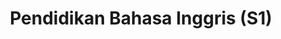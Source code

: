 ---
slugId: inggris-dik-s1
lang: id
title: "Pendidikan Bahasa Inggris (S1)"
menu:
  - id: "profil"
    label: "Tentang Prodi"
  - id: "visi-plo-s1"
    label: "Visi & PLO"
  - id: "kurikulum"
    label: "Kurikulum"
    external: "https://kurikulum.upi.edu/struktur/prodi/C035"
  - id: "akreditasi"
    label: "Akreditasi"
  - id: "dosen"
    label: "Dosen"
  - id: "pengembangan-akademik"
    label: "Pengembangan Akademik"
  - id: "fasilitas"
    label: "Fasilitas"
  - id: "pmb"
    label: "PMB / Pendaftaran"
    external: "https://pmb.upi.edu/"
sections:
  visi-plo-s1:
    title: "Visi & Program Learning Outcomes (S1)"
    content: |
      <section class="bg-white dark:bg-gray-900 pt-10 md:pt-10 pb-12 md:pb-24 px-0">
        <div class="max-w-6xl mx-auto px-4">

          <!-- Visi Kelembagaan (payung S1–S3) -->
          <h2 class="text-xl font-semibold text-purple-800 dark:text-purple-300 mb-2">Visi Kelembagaan</h2>
          <p class="text-gray-700 dark:text-gray-300 mb-8">
            Menjadi program studi sarjana, magister, dan doctor Pendidikan Bahasa Inggris yang unggul di dunia dengan teori dan praktik inovatif sejalan dengan tuntunan masyarakat kontemporer pada tahun 2040.
          </p>

          <!-- Visi Keilmuan S1 -->
          <h2 class="text-xl font-semibold text-purple-800 dark:text-purple-300 mb-2">Visi Keilmuan (S1)</h2>
          <p class="text-gray-700 dark:text-gray-300 mb-8">
            Mengembangkan program Sarjana Pendidikan Bahasa Inggris yang unggul melalui tridharma perguruan tinggi berbasis teori dan praktik linguistik, pedagogi, dan teknologi fungsional mutakhir sesuai tuntutan masyarakat.
          </p>

          <!-- Program Learning Outcomes (PLO) S1 -->
          <h2 class="text-xl font-semibold text-purple-800 dark:text-purple-300 mb-4">Program Learning Outcomes (S1)</h2>
          <ol class="list-decimal pl-6 text-gray-700 dark:text-gray-300 space-y-2">
            <li>Mengintegrasikan pengetahuan dan keterampilan teoretis serta praktis dalam pendidikan Bahasa Inggris sebagai Bahasa Asing (EFL) dengan acuan tingkat B2 disertai pengetahuan pendukung lainnya.</li>
            <li>Melaksanakan perencanaan pembelajaran, praktik pengajaran terkini, dan evaluasi yang efektif dalam konteks pendidikan EFL berdasarkan teori dan praktik linguistik, pedagogik, serta teknologi dan sumber daya yang fungsional dan mutakhir.</li>
            <li>Memanfaatkan pengetahuan tentang keterampilan abad ke-21, khususnya berpikir kritis, komunikasi, kolaborasi, dan kreativitas dari perspektif multidisipliner.</li>
            <li>Menerapkan moral, etika, dan nilai-nilai inti universitas untuk menjunjung serta memelihara hubungan akademik dan sosial demi pengembangan diri yang berkelanjutan.</li>
            <li>Melaksanakan penelitian untuk berkontribusi pada pengembangan dan peningkatan pendidikan EFL secara berkelanjutan, selaras dengan teori dan praktik linguistik, pedagogik, dan teknologi yang fungsional serta mutakhir.</li>
          </ol>
        </div>
      </section>

  profil:
    title: Tentang Pendidikan Bahasa Inggris S1
    content: |
      <section class="bg-white dark:bg-gray-900 pt-10 md:pt-10 pb-12 md:pb-24 px-0">
        <div class="max-w-6xl mx-auto px-4">
          
          <h2 class="text-xl font-semibold text-purple-800 dark:text-purple-300 mb-2">Sejarah</h2><br>
          <div class="relative border-l-2 border-purple-300 dark:border-purple-600 pl-14 space-y-10 mb-6">
            
            <div class="relative">
              <div class="absolute w-4 h-4 bg-purple-600 rounded-full -left-6 top-1.5"></div>
              <h3 class="text-base font-semibold text-purple-800 dark:text-purple-300">September 1954: Pendirian Prodi</h3>
              <p class="text-gray-700 dark:text-gray-300 mt-1">Program S1 Prodi Pendidikan Bahasa Inggris (PPBING) didirikan sesuai dengan SK MENDIKBUD RI No. 35742.</p>
            </div>

            <div class="relative">
              <div class="absolute w-4 h-4 bg-purple-600 rounded-full -left-6 top-1.5"></div>
              <h3 class="text-base font-semibold text-purple-800 dark:text-purple-300">2021: Akreditasi dan Sertifikasi Internasional</h3>
              <p class="text-gray-700 dark:text-gray-300 mt-1">PPBING mendapatkan Akreditasi Unggul dari BAN-PT (SK10217/SK/BAN-PT/Akred-Itnl/S/VIII/2021), serta status 'Unconditional' dari AQAS dan sertifikasi AUN-QA.</p>
            </div>

          </div>

          <p class="text-gray-700 dark:text-gray-300 mb-10">
            Prodi berspesialisasi dalam pendidikan guru, peneliti, pengembang program, dan analis pendidikan Bahasa Inggris sesuai dengan visi misi Universitas Pendidikan Indonesia dan Fakultas Pendidikan Bahasa dan Sastra.
          </p>

          <h2 class="text-xl font-semibold text-purple-800 dark:text-purple-300 mb-2">Visi</h2>
          <p class="text-gray-700 dark:text-gray-300 mb-6">
            Pada tahun 2045, menjadi Program Studi Sarjana Pendidikan Bahasa Inggris yang unggul dan menjadi rujukan pada tingkat ASEAN.
          </p>

          <h2 class="text-xl font-semibold text-purple-800 dark:text-purple-300 mb-2">Misi</h2>
          <ul class="list-disc pl-6 text-gray-700 dark:text-gray-300 mb-6 space-y-2">
            <li>Menyelenggarakan pembelajaran tingkat sarjana dalam bidang pendidikan bahasa Inggris yang didukung oleh ilmu kebahasan yang relevan dengan menggunakan metode mutakhir.</li>
            <li>Melaksanakan penelitian yang relevan dan berkualitas pada tingkat nasional dan internasional.</li>
            <li>Melaksanakan pengabdian kepada masyarakat yang relevan dan berkualitas pada tingkat lokal, nasional, dan internasional.</li>
            <li>Menyelenggarakan publikasi yang berkualitas pada tingkat lokal, nasional, dan internasional.</li>
            <li>Mengembangkan jejaring kemitraan dengan lembaga-lembaga yang relevan pada tingkat lokal, nasional dan internasional.</li>
          </ul>

          <h2 class="text-xl font-semibold text-purple-800 dark:text-purple-300 mb-2">Profil Pejabat Struktural</h2>
          <ul class="list-disc pl-6 text-gray-700 dark:text-gray-300 mb-6 space-y-4">
            <li>
              <strong>Prof. Emi Emilia, M.Ed., Ph.D.</strong><br>
              <em>Jabatan:</em> Kepala Program Studi Pendidikan Bahasa Inggris<br>
              <em>Keahlian:</em> Systemic Functional Linguistics, Writing for Academic Purposes, EFL Curriculum Analysis, Grammar (Advanced)
            </li>
            <li>
              <strong>Dr. Rojab Siti Rodiyah, M.Ed</strong><br>
              <em>Jabatan:</em> Sekretaris Program Studi Pendidikan Bahasa Inggris<br>
              <em>Keahlian:</em> Grammar: Basic and Advanced, Writing in Professional Context, Intercultural Communication
            </li>
          </ul>

          <h2 class="text-xl font-semibold text-purple-800 dark:text-purple-300 mb-2">Kontak Prodi</h2>
          <p class="text-gray-700 dark:text-gray-300 mb-6">
            Program Studi Pendidikan Bahasa Inggris<br>
            Fakultas Pendidikan Bahasa dan Sastra<br>
            Jl. Setiabudhi No 229<br>
            Kode Pos 40154 Kota Bandung<br>
            Instagram: <a href="https://instagram.com/englishedu_upi" class="text-purple-700 dark:text-purple-300 hover:underline">@englishedu_upi</a>
          </p>

        </div>
      </section>


  akreditasi:
    title: "Akreditasi Pendidikan Bahasa Inggris (S1)"
    content: |
      <section class="bg-white dark:bg-gray-900 pt-10 md:pt-10 pb-12 md:pb-24 px-0">

        <div class="max-w-6xl mx-auto">

          <!-- Akreditasi Nasional -->
          <details class="mb-6 border border-gray-300 dark:border-gray-700 rounded-lg overflow-hidden">
            <summary class="cursor-pointer px-4 py-3 bg-gray-100 dark:bg-gray-800 text-gray-800 dark:text-white font-medium hover:bg-gray-200 dark:hover:bg-gray-700">
              Akreditasi Nasional (BAN-PT)
            </summary>
            <div class="px-4 py-4 text-gray-700 dark:text-gray-300">
              <p class="mb-4">
                Berdasarkan Keputusan <strong>BAN-PT No. 10217/SK/BAN-PT/Akred-Itnl/S/VIII/2021</strong>, Program Studi Pendidikan Bahasa Inggris (S1) di Universitas Pendidikan Indonesia, Kota Bandung dinyatakan memenuhi syarat peringkat akreditasi <strong>Unggul</strong>.
              </p>
              <p class="mb-4">
                Sertifikat akreditasi ini berlaku sejak tanggal <strong>18 Agustus 2021</strong> sampai dengan <strong>18 Agustus 2026</strong>.
              </p>
              <img src="/images/akreditasi/inggris-dik-s1/banpt.webp" alt="Sertifikat Akreditasi BAN-PT" class="w-full rounded-lg">
            </div>
          </details>

          <!-- Akreditasi Internasional (AUN-QA) -->
          <details class="mb-6 border border-gray-300 dark:border-gray-700 rounded-lg overflow-hidden">
            <summary class="cursor-pointer px-4 py-3 bg-gray-100 dark:bg-gray-800 text-gray-800 dark:text-white font-medium hover:bg-gray-200 dark:hover:bg-gray-700">
              Akreditasi Internasional (AUN-QA)
            </summary>
            <div class="px-4 py-4 text-gray-700 dark:text-gray-300">
              <p class="mb-4">
                Program Studi <strong>English Language Education</strong> (S1) telah memperoleh akreditasi internasional dari <strong>AUN-QA (ASEAN University Network – Quality Assurance)</strong>.
              </p>
              <p class="mb-4">
                Sertifikat akreditasi ini diberikan pada tanggal <strong>10 Januari 2022</strong> dan berlaku hingga <strong>9 Januari 2027</strong>, dengan nomor sertifikat <strong>AP760UPIDEC21</strong>.
              </p>
              <p class="mb-4">
                AUN-QA merupakan jaringan universitas Asia Tenggara yang bertujuan meningkatkan kualitas pendidikan tinggi di kawasan ASEAN.
              </p>
              <img src="/images/akreditasi/inggris-dik-s1/aunqa.webp" alt="Sertifikat Akreditasi AUN-QA" class="w-full rounded-lg">
            </div>
          </details>

          <!-- Akreditasi Internasional (AQAS) -->
          <details class="border border-gray-300 dark:border-gray-700 rounded-lg overflow-hidden">
            <summary class="cursor-pointer px-4 py-3 bg-gray-100 dark:bg-gray-800 text-gray-800 dark:text-white font-medium hover:bg-gray-200 dark:hover:bg-gray-700">
              Akreditasi Internasional (AQAS)
            </summary>
            <div class="px-4 py-4 text-gray-700 dark:text-gray-300">
              <p class="mb-4">
                Program Studi <strong>English Language Education [Bachelor of Education]</strong> telah memperoleh akreditasi internasional dari <strong>AQAS (Agency for Quality Assurance through Accreditation of Study Programs)</strong>.
              </p>
              <p class="mb-4">
                Akreditasi diberikan berdasarkan keputusan <strong>Standing Commission AQAS tanggal 31 Mei 2021</strong> dan berlaku secara <strong>unconditional</strong> hingga <strong>30 September 2027</strong>.
              </p>
              <p class="mb-4">
                AQAS merupakan lembaga akreditasi Eropa yang mengacu pada standar European Standards and Guidelines (ESG).
              </p>
              <img src="/images/akreditasi/inggris-dik-s1/aqas.webp" alt="Sertifikat Akreditasi AQAS" class="w-full rounded-lg">
            </div>
          </details>

        </div>
      </section>

  fasilitas:
    title: "Fasilitas"
    content: |
      <!-- Section Fasilitas -->
      <section class="bg-white dark:bg-gray-900 pt-10 md:pt-10 pb-12 md:pb-24 px-0">

        <div class="max-w-6xl mx-auto">

          <!-- Fasilitas FPBS -->
          <details open class="mb-6 border border-gray-300 dark:border-gray-700 rounded-lg overflow-hidden">
            <summary class="bg-gray-100 dark:bg-gray-800 px-4 py-3 cursor-pointer font-semibold text-gray-800 dark:text-white">
              Fasilitas di FPBS UPI
            </summary>
            <div class="px-4 py-4 text-gray-800 dark:text-gray-300">
              <p class="mb-4">
                Daftar lengkap fasilitas khusus di lingkungan Fakultas Pendidikan Bahasa dan Sastra (FPBS) UPI tersedia melalui tautan berikut.
              </p>
              <a href="/profil/fasilitas/index.html" class="inline-block bg-purple-700 hover:bg-purple-800 text-white px-5 py-2 rounded-lg transition" target="_blank">
                Lihat Fasilitas FPBS
              </a>
            </div>
          </details>

          <!-- Fasilitas UPI -->
          <details class="border border-gray-300 dark:border-gray-700 rounded-lg overflow-hidden">
            <summary class="bg-gray-100 dark:bg-gray-800 px-4 py-3 cursor-pointer font-semibold text-gray-800 dark:text-white">
              Fasilitas Umum di UPI
            </summary>
            <div class="px-4 py-4 text-gray-800 dark:text-gray-300">
              <p class="mb-4">
                Selain di fakultas, UPI juga menyediakan berbagai fasilitas penunjang umum untuk sivitas akademika secara keseluruhan.
              </p>
              <a href="https://www.upi.edu/pendidikan/fasilitas" class="inline-block bg-purple-700 hover:bg-purple-800 text-white px-5 py-2 rounded-lg transition" target="_blank">
                Lihat Fasilitas UPI
              </a>
            </div>
          </details>
        </div>
      </section>

  dosen:
    title: "Dosen Pendidikan Bahasa Inggris (S1)"
    content: |
      <section class="bg-white dark:bg-gray-900 pt-10 md:pt-10 pb-12 md:pb-24 px-0">
        <div class="max-w-6xl mx-auto text-center">
          <!-- GRID CONTAINER (ini yang bikin 2-4 kolom) -->
          <div class="dosen-gallery grid grid-cols-2 sm:grid-cols-4 gap-4">

            <!-- Nenden Sri Lengkanawati (Emeritus) -->
            <div class="bg-white dark:bg-gray-800 rounded-lg shadow hover:shadow-2xl transition-shadow duration-300 ease-in-out text-center pb-4 px-2">
              <a href="/images/dosen/inggris-dik-s1/nenden.webp" class="zoomable" data-pswp-width="800" data-pswp-height="1067">
                <img src="/images/dosen/inggris-dik-s1/nenden.webp" alt="Nenden" class="w-full aspect-[3/4] object-cover object-top rounded-t-lg mb-2">
              </a>
              <h3 class="text-base font-semibold text-gray-900 dark:text-white mb-1">Prof. Dr. Nenden Sri Lengkanawati, M.Pd.</h3>
              <p class="text-[#422367] dark:text-purple-300 font-medium mb-2">Emeritus</p>
              <div class="flex justify-center gap-4 text-sm">
                <a href="https://scholar.google.co.id/citations?hl=id&user=HJUVLEgAAAAJ" target="_blank" rel="noopener" class="text-gray-600 dark:text-gray-300 hover:text-purple-600">
                  <i class="fab fa-google"></i> Scholar
                </a>
                <a href="https://sinta.kemdikbud.go.id/authors/profile/5991826" target="_blank" rel="noopener" class="text-gray-600 dark:text-gray-300 hover:text-purple-600">
                  <i class="fas fa-graduation-cap"></i> SINTA
                </a>
              </div>
            </div>

            <!-- Didi Sukyadi (Guru Besar) -->
            <div class="bg-white dark:bg-gray-800 rounded-lg shadow hover:shadow-2xl transition-shadow duration-300 ease-in-out text-center pb-4 px-2">
              <a href="/images/dosen/inggris-dik-s1/didi.webp" class="zoomable" data-pswp-width="800" data-pswp-height="1067">
                <img src="/images/dosen/inggris-dik-s1/didi.webp" alt="Didi" class="w-full aspect-[3/4] object-cover object-top rounded-t-lg mb-2">
              </a>
              <h3 class="text-base font-semibold text-gray-900 dark:text-white mb-1">Prof. Dr. Didi Sukyadi, S.Pd., M.A.</h3>
              <p class="text-[#422367] dark:text-purple-300 font-medium mb-2">Guru Besar</p>
              <div class="flex justify-center gap-4 text-sm">
                <a href="https://scholar.google.co.id/citations?hl=id&user=yPp0QywAAAAJ" target="_blank" rel="noopener" class="text-gray-600 dark:text-gray-300 hover:text-purple-600">
                  <i class="fab fa-google"></i> Scholar
                </a>
                <a href="https://sinta.kemdikbud.go.id/authors/profile/5978293" target="_blank" rel="noopener" class="text-gray-600 dark:text-gray-300 hover:text-purple-600">
                  <i class="fas fa-graduation-cap"></i> SINTA
                </a>
              </div>
            </div>

            <!-- Ika Lestari Damayanti (Lektor Kepala) -->
            <div class="bg-white dark:bg-gray-800 rounded-lg shadow hover:shadow-2xl transition-shadow duration-300 ease-in-out text-center pb-4 px-2">
              <a href="/images/dosen/inggris-dik-s1/ika.webp" class="zoomable" data-pswp-width="800" data-pswp-height="1067">
                <img src="/images/dosen/inggris-dik-s1/ika.webp" alt="Ika Lestari" class="w-full aspect-[3/4] object-cover object-top rounded-t-lg mb-2">
              </a>
              <h3 class="text-base font-semibold text-gray-900 dark:text-white mb-1">Ika Lestari Damayanti, M.A., Ph.D.</h3>
              <p class="text-[#422367] dark:text-purple-300 font-medium mb-2">Lektor Kepala</p>
              <div class="flex justify-center gap-4 text-sm">
                <a href="https://scholar.google.co.id/citations?hl=id&user=jj8fDA4AAAAJ" target="_blank" rel="noopener" class="text-gray-600 dark:text-gray-300 hover:text-purple-600">
                  <i class="fab fa-google"></i> Scholar
                </a>
                <a href="https://sinta.kemdikbud.go.id/authors/profile/6745874" target="_blank" rel="noopener" class="text-gray-600 dark:text-gray-300 hover:text-purple-600">
                  <i class="fas fa-graduation-cap"></i> SINTA
                </a>
              </div>
            </div>

            <!-- Iyen Nurlaelawati (Lektor) -->
            <div class="bg-white dark:bg-gray-800 rounded-lg shadow hover:shadow-2xl transition-shadow duration-300 ease-in-out text-center pb-4 px-2">
              <a href="/images/dosen/inggris-dik-s1/iyen.webp" class="zoomable" data-pswp-width="800" data-pswp-height="1067">
                <img src="/images/dosen/inggris-dik-s1/iyen.webp" alt="Iyen" class="w-full aspect-[3/4] object-cover object-top rounded-t-lg mb-2">
              </a>
              <h3 class="text-base font-semibold text-gray-900 dark:text-white mb-1">Dr. Iyen Nurlaelawati, M.Pd.</h3>
              <p class="text-[#422367] dark:text-purple-300 font-medium mb-2">Lektor</p>
              <div class="flex justify-center gap-4 text-sm">
                <a href="https://scholar.google.com/citations?user=YpnbukcAAAAJ" target="_blank" rel="noopener" class="text-gray-600 dark:text-gray-300 hover:text-purple-600">
                  <i class="fab fa-google"></i> Scholar
                </a>
                <a href="https://sinta.kemdikbud.go.id/authors/profile/6005610" target="_blank" rel="noopener" class="text-gray-600 dark:text-gray-300 hover:text-purple-600">
                  <i class="fas fa-graduation-cap"></i> SINTA
                </a>
              </div>
            </div>

            <!-- Finita Dewi (Lektor) -->
            <div class="bg-white dark:bg-gray-800 rounded-lg shadow hover:shadow-2xl transition-shadow duration-300 ease-in-out text-center pb-4 px-2">
              <a href="/images/dosen/inggris-dik-s1/finita.webp" class="zoomable" data-pswp-width="800" data-pswp-height="1067">
                <img src="/images/dosen/inggris-dik-s1/finita.webp" alt="Finita" class="w-full aspect-[3/4] object-cover object-top rounded-t-lg mb-2">
              </a>
              <h3 class="text-base font-semibold text-gray-900 dark:text-white mb-1">Dr. Finita Dewi, S.S, M.A.</h3>
              <p class="text-[#422367] dark:text-purple-300 font-medium mb-2">Lektor</p>
              <div class="flex justify-center gap-4 text-sm">
                <a href="https://scholar.google.com/citations?user=7xvSuR4AAAAJ" target="_blank" rel="noopener" class="text-gray-600 dark:text-gray-300 hover:text-purple-600">
                  <i class="fab fa-google"></i> Scholar
                </a>
                <a href="https://sinta.kemdikbud.go.id/authors/profile/5993121" target="_blank" rel="noopener" class="text-gray-600 dark:text-gray-300 hover:text-purple-600">
                  <i class="fas fa-graduation-cap"></i> SINTA
                </a>
              </div>
            </div>

            <!-- Muhammad Handi Gunawan (Lektor) -->
            <div class="bg-white dark:bg-gray-800 rounded-lg shadow hover:shadow-2xl transition-shadow duration-300 ease-in-out text-center pb-4 px-2">
              <a href="/images/dosen/inggris-dik-s1/handi.webp" class="zoomable" data-pswp-width="800" data-pswp-height="1067">
                <img src="/images/dosen/inggris-dik-s1/handi.webp" alt="Handi" class="w-full aspect-[3/4] object-cover object-top rounded-t-lg mb-2">
              </a>
              <h3 class="text-base font-semibold text-gray-900 dark:text-white mb-1">Dr. Muhammad Handi Gunawan, M.Pd.</h3>
              <p class="text-[#422367] dark:text-purple-300 font-medium mb-2">Lektor</p>
              <div class="flex justify-center gap-4 text-sm">
                <a href="https://scholar.google.com/citations?user=4pvMUzkAAAAJ" target="_blank" rel="noopener" class="text-gray-600 dark:text-gray-300 hover:text-purple-600">
                  <i class="fab fa-google"></i> Scholar
                </a>
                <a href="https://sinta.kemdikbud.go.id/authors/profile/6007311" target="_blank" rel="noopener" class="text-gray-600 dark:text-gray-300 hover:text-purple-600">
                  <i class="fas fa-graduation-cap"></i> SINTA
                </a>
              </div>
            </div>

            <!-- Deddy Suryana (Lektor) -->
            <div class="bg-white dark:bg-gray-800 rounded-lg shadow hover:shadow-2xl transition-shadow duration-300 ease-in-out text-center pb-4 px-2">
              <a href="/images/dosen/inggris-dik-s1/deddy.webp" class="zoomable" data-pswp-width="800" data-pswp-height="1067">
                <img src="/images/dosen/inggris-dik-s1/deddy.webp" alt="Deddy" class="w-full aspect-[3/4] object-cover object-top rounded-t-lg mb-2">
              </a>
              <h3 class="text-base font-semibold text-gray-900 dark:text-white mb-1">Drs. Deddy Suryana, M.A.</h3>
              <p class="text-[#422367] dark:text-purple-300 font-medium mb-2">Lektor</p>
              <div class="flex justify-center gap-4 text-sm">
                <a href="https://scholar.google.co.id/citations?hl=id&user=ESTdp2wAAAAJ" target="_blank" rel="noopener" class="text-gray-600 dark:text-gray-300 hover:text-purple-600">
                  <i class="fab fa-google"></i> Scholar
                </a>
                <a href="https://sinta.kemdikbud.go.id/authors/profile/6150914" target="_blank" rel="noopener" class="text-gray-600 dark:text-gray-300 hover:text-purple-600">
                  <i class="fas fa-graduation-cap"></i> SINTA
                </a>
              </div>
            </div>

            <!-- Sudarsono (Lektor) -->
            <div class="bg-white dark:bg-gray-800 rounded-lg shadow hover:shadow-2xl transition-shadow duration-300 ease-in-out text-center pb-4 px-2">
              <a href="/images/dosen/inggris-dik-s1/sudarsono.webp" class="zoomable" data-pswp-width="800" data-pswp-height="1067">
                <img src="/images/dosen/inggris-dik-s1/sudarsono.webp" alt="Sudarsono" class="w-full aspect-[3/4] object-cover object-top rounded-t-lg mb-2">
              </a>
              <h3 class="text-base font-semibold text-gray-900 dark:text-white mb-1">Dr. Sudarsono, S.Pd., M.A.</h3>
              <p class="text-[#422367] dark:text-purple-300 font-medium mb-2">Lektor</p>
              <div class="flex justify-center gap-4 text-sm">
                <a href="https://scholar.google.co.id/citations?hl=id&user=QV166xwAAAAJ" target="_blank" rel="noopener" class="text-gray-600 dark:text-gray-300 hover:text-purple-600">
                  <i class="fab fa-google"></i> Scholar
                </a>
                <a href="https://sinta.kemdikbud.go.id/authors/profile/6126974" target="_blank" rel="noopener" class="text-gray-600 dark:text-gray-300 hover:text-purple-600">
                  <i class="fas fa-graduation-cap"></i> SINTA
                </a>
              </div>
            </div>

            <!-- Raden Della Nuridah Kartika Sari Amirulloh (Lektor) -->
            <div class="bg-white dark:bg-gray-800 rounded-lg shadow hover:shadow-2xl transition-shadow duration-300 ease-in-out text-center pb-4 px-2">
              <a href="/images/dosen/inggris-dik-s1/della.webp" class="zoomable" data-pswp-width="800" data-pswp-height="1067">
                <img src="/images/dosen/inggris-dik-s1/della.webp" alt="Della" class="w-full aspect-[3/4] object-cover object-top rounded-t-lg mb-2">
              </a>
              <h3 class="text-base font-semibold text-gray-900 dark:text-white mb-1">Raden Della Nuridah Kartika Sari Amirulloh, S.Pd., M.Ed.</h3>
              <p class="text-[#422367] dark:text-purple-300 font-medium mb-2">Lektor</p>
              <div class="flex justify-center gap-4 text-sm">
                <a href="https://scholar.google.com/citations?user=Cg6SDMsAAAAJ" target="_blank" rel="noopener" class="text-gray-600 dark:text-gray-300 hover:text-purple-600">
                  <i class="fab fa-google"></i> Scholar
                </a>
                <a href="https://sinta.kemdikbud.go.id/authors/profile/6681781" target="_blank" rel="noopener" class="text-gray-600 dark:text-gray-300 hover:text-purple-600">
                  <i class="fas fa-graduation-cap"></i> SINTA
                </a>
              </div>
            </div>

            <!-- Nicke Yunita Moecharam (Lektor) -->
            <div class="bg-white dark:bg-gray-800 rounded-lg shadow hover:shadow-2xl transition-shadow duration-300 ease-in-out text-center pb-4 px-2">
              <a href="/images/dosen/inggris-dik-s1/nicke.webp" class="zoomable" data-pswp-width="800" data-pswp-height="1067">
                <img src="/images/dosen/inggris-dik-s1/nicke.webp" alt="Nicke" class="w-full aspect-[3/4] object-cover object-top rounded-t-lg mb-2">
              </a>
              <h3 class="text-base font-semibold text-gray-900 dark:text-white mb-1">Nicke Yunita Moecharam, S.Pd., M.A.</h3>
              <p class="text-[#422367] dark:text-purple-300 font-medium mb-2">Lektor</p>
              <div class="flex justify-center gap-4 text-sm">
                <a href="https://scholar.google.com/citations?user=G3m1dnUAAAAJ" target="_blank" rel="noopener" class="text-gray-600 dark:text-gray-300 hover:text-purple-600">
                  <i class="fab fa-google"></i> Scholar
                </a>
                <a href="https://sinta.kemdikbud.go.id/authors/profile/6649096" target="_blank" rel="noopener" class="text-gray-600 dark:text-gray-300 hover:text-purple-600">
                  <i class="fas fa-graduation-cap"></i> SINTA
                </a>
              </div>
            </div>

            <!-- Suharno (Lektor) -->
            <div class="bg-white dark:bg-gray-800 rounded-lg shadow hover:shadow-2xl transition-shadow duration-300 ease-in-out text-center pb-4 px-2">
              <a href="/images/dosen/inggris-dik-s1/suharno.webp" class="zoomable" data-pswp-width="800" data-pswp-height="1067">
                <img src="/images/dosen/inggris-dik-s1/suharno.webp" alt="Suharno" class="w-full aspect-[3/4] object-cover object-top rounded-t-lg mb-2">
              </a>
              <h3 class="text-base font-semibold text-gray-900 dark:text-white mb-1">Suharno, M.Pd.</h3>
              <p class="text-[#422367] dark:text-purple-300 font-medium mb-2">Lektor</p>
              <div class="flex justify-center gap-4 text-sm">
                <a href="https://scholar.google.com/citations?user=r5jWd0UAAAAJ" target="_blank" rel="noopener" class="text-gray-600 dark:text-gray-300 hover:text-purple-600">
                  <i class="fab fa-google"></i> Scholar
                </a>
                <a href="https://sinta.kemdiktisaintek.go.id/authors/profile/5994737" target="_blank" rel="noopener" class="text-gray-600 dark:text-gray-300 hover:text-purple-600">
                  <i class="fas fa-graduation-cap"></i> SINTA
                </a>
              </div>
            </div>

            <!-- Nur Hafiz Abdurahman (Asisten Ahli) -->
            <div class="bg-white dark:bg-gray-800 rounded-lg shadow hover:shadow-2xl transition-shadow duration-300 ease-in-out text-center pb-4 px-2">
              <a href="/images/dosen/inggris-dik-s1/hafiz.webp" class="zoomable" data-pswp-width="800" data-pswp-height="1067">
                <img src="/images/dosen/inggris-dik-s1/hafiz.webp" alt="Hafiz" class="w-full aspect-[3/4] object-cover object-top rounded-t-lg mb-2">
              </a>
              <h3 class="text-base font-semibold text-gray-900 dark:text-white mb-1">Nur Hafiz Abdurahman, M.A.</h3>
              <p class="text-[#422367] dark:text-purple-300 font-medium mb-2">Asisten Ahli</p>
              <div class="flex justify-center gap-4 text-sm">
                <a href="https://scholar.google.com/citations?user=buNLIDsAAAAJ" target="_blank" rel="noopener" class="text-gray-600 dark:text-gray-300 hover:text-purple-600">
                  <i class="fab fa-google"></i> Scholar
                </a>
                <a href="https://sinta.kemdikbud.go.id/authors/profile/6662753" target="_blank" rel="noopener" class="text-gray-600 dark:text-gray-300 hover:text-purple-600">
                  <i class="fas fa-graduation-cap"></i> SINTA
                </a>
              </div>
            </div>

            <!-- Ari Arifin Danuwijaya (Asisten Ahli) -->
            <div class="bg-white dark:bg-gray-800 rounded-lg shadow hover:shadow-2xl transition-shadow duration-300 ease-in-out text-center pb-4 px-2">
              <a href="/images/dosen/inggris-dik-s1/ari.webp" class="zoomable" data-pswp-width="800" data-pswp-height="1067">
                <img src="/images/dosen/inggris-dik-s1/ari.webp" alt="Ari" class="w-full aspect-[3/4] object-cover object-top rounded-t-lg mb-2">
              </a>
              <h3 class="text-base font-semibold text-gray-900 dark:text-white mb-1">Ari Arifin D., S.Pd., M.Ed., Ph.D.</h3>
              <p class="text-[#422367] dark:text-purple-300 font-medium mb-2">Asisten Ahli</p>
              <div class="flex justify-center gap-4 text-sm">
                <a href="https://scholar.google.co.id/citations?hl=id&user=9XBrIyUAAAAJ" target="_blank" rel="noopener" class="text-gray-600 dark:text-gray-300 hover:text-purple-600">
                  <i class="fab fa-google"></i> Scholar
                </a>
                <a href="https://sinta.kemdikbud.go.id/authors/profile/5991917" target="_blank" rel="noopener" class="text-gray-600 dark:text-gray-300 hover:text-purple-600">
                  <i class="fas fa-graduation-cap"></i> SINTA
                </a>
              </div>
            </div>

            <!-- Lukman Hakim (Asisten Ahli) -->
            <div class="bg-white dark:bg-gray-800 rounded-lg shadow hover:shadow-2xl transition-shadow duration-300 ease-in-out text-center pb-4 px-2">
              <a href="/images/dosen/inggris-dik-s1/lukman.webp" class="zoomable" data-pswp-width="800" data-pswp-height="1067">
                <img src="/images/dosen/inggris-dik-s1/lukman.webp" alt="Lukman" class="w-full aspect-[3/4] object-cover object-top rounded-t-lg mb-2">
              </a>
              <h3 class="text-base font-semibold text-gray-900 dark:text-white mb-1">Lukman Hakim, M.Pd.</h3>
              <p class="text-[#422367] dark:text-purple-300 font-medium mb-2">Asisten Ahli</p>
              <div class="flex justify-center gap-4 text-sm">
                <a href="https://scholar.google.com/citations?user=eSeHQMkAAAAJ" target="_blank" rel="noopener" class="text-gray-600 dark:text-gray-300 hover:text-purple-600">
                  <i class="fab fa-google"></i> Scholar
                </a>
                <a href="https://sinta.kemdikbud.go.id/authors/profile/6754055" target="_blank" rel="noopener" class="text-gray-600 dark:text-gray-300 hover:text-purple-600">
                  <i class="fas fa-graduation-cap"></i> SINTA
                </a>
              </div>
            </div>

            <!-- Annisa Rahmadani (Asisten Ahli) -->
            <div class="bg-white dark:bg-gray-800 rounded-lg shadow hover:shadow-2xl transition-shadow duration-300 ease-in-out text-center pb-4 px-2">
              <a href="/images/dosen/inggris-dik-s1/annisa.webp" class="zoomable" data-pswp-width="800" data-pswp-height="1067">
                <img src="/images/dosen/inggris-dik-s1/annisa.webp" alt="Annisa" class="w-full aspect-[3/4] object-cover object-top rounded-t-lg mb-2">
              </a>
              <h3 class="text-base font-semibold text-gray-900 dark:text-white mb-1">Annisa Rahmadani, S.Pd., M.A.</h3>
              <p class="text-[#422367] dark:text-purple-300 font-medium mb-2">Asisten Ahli</p>
              <div class="flex justify-center gap-4 text-sm">
                <a href="https://scholar.google.co.id/citations?hl=id&user=SAu9FUsAAAAJ" target="_blank" rel="noopener" class="text-gray-600 dark:text-gray-300 hover:text-purple-600">
                  <i class="fab fa-google"></i> Scholar
                </a>
                <a href="https://sinta.kemdikbud.go.id/authors/profile/6745774" target="_blank" rel="noopener" class="text-gray-600 dark:text-gray-300 hover:text-purple-600">
                  <i class="fas fa-graduation-cap"></i> SINTA
                </a>
              </div>
            </div>

            <!-- Nida Mujahidah Fathimah (Asisten Ahli) -->
            <div class="bg-white dark:bg-gray-800 rounded-lg shadow hover:shadow-2xl transition-shadow duration-300 ease-in-out text-center pb-4 px-2">
              <a href="/images/dosen/inggris-dik-s1/nida.webp" class="zoomable" data-pswp-width="800" data-pswp-height="1067">
                <img src="/images/dosen/inggris-dik-s1/nida.webp" alt="Nida" class="w-full aspect-[3/4] object-cover object-top rounded-t-lg mb-2">
              </a>
              <h3 class="text-base font-semibold text-gray-900 dark:text-white mb-1">Nida Mujahidah Fathimah, M.Pd.</h3>
              <p class="text-[#422367] dark:text-purple-300 font-medium mb-2">Asisten Ahli</p>
              <div class="flex justify-center gap-4 text-sm">
                <a href="https://scholar.google.co.id/citations?hl=id&user=MO4D908AAAAJ" target="_blank" rel="noopener" class="text-gray-600 dark:text-gray-300 hover:text-purple-600">
                  <i class="fab fa-google"></i> Scholar
                </a>
                <a href="https://sinta.kemdikbud.go.id/authors/profile/6936900" target="_blank" rel="noopener" class="text-gray-600 dark:text-gray-300 hover:text-purple-600">
                  <i class="fas fa-graduation-cap"></i> SINTA
                </a>
              </div>
            </div>

            <!-- Susan Santika (Asisten Ahli) -->
            <div class="bg-white dark:bg-gray-800 rounded-lg shadow hover:shadow-2xl transition-shadow duration-300 ease-in-out text-center pb-4 px-2">
              <a href="/images/dosen/inggris-dik-s1/susan.webp" class="zoomable" data-pswp-width="800" data-pswp-height="1067">
                <img src="/images/dosen/inggris-dik-s1/susan.webp" alt="Susan" class="w-full aspect-[3/4] object-cover object-top rounded-t-lg mb-2">
              </a>
              <h3 class="text-base font-semibold text-gray-900 dark:text-white mb-1">Susan Santika, S.S., M.Pd.</h3>
              <p class="text-[#422367] dark:text-purple-300 font-medium mb-2">Asisten Ahli</p>
              <div class="flex justify-center gap-4 text-sm">
                <a disabled href="https://scholar.google.co.id/citations?hl=id&user=ehYoJk4AAAAJ" target="_blank" rel="noopener" class="text-gray-600 dark:text-gray-300 hover:text-purple-600">
                  <i class="fab fa-google"></i> Scholar
                </a>
                <span class="text-gray-400 dark:text-gray-500 cursor-not-allowed">
                  <i class="fas fa-graduation-cap"></i> SINTA
                </span>
              </div>
            </div>

          </div> <!-- end .dosen-gallery -->
        </div>
      </section>





  pengembangan-akademik:
    title: "Pengembangan Akademik"
    content: |
      <section class="bg-white dark:bg-gray-900 pt-10 md:pt-10 pb-12 md:pb-24 px-4">

          <div class="max-w-6xl mx-auto">

            <!-- Toggle: Penelitian Inovasi Pembelajaran -->
            <details class="mb-6 border border-gray-300 dark:border-gray-700 rounded-lg overflow-hidden">
              <summary class="bg-gray-100 dark:bg-gray-800 px-4 py-3 cursor-pointer font-semibold text-gray-800 dark:text-white hover:bg-gray-200 dark:hover:bg-gray-700">
                Penelitian Inovasi Pembelajaran (2024–2025)
              </summary>
              <div class="px-4 py-6 text-gray-700 dark:text-gray-300 space-y-6">

                <div class="bg-gray-50 dark:bg-gray-800 rounded-lg shadow p-5">
                  <h3 class="font-semibold text-lg text-gray-900 dark:text-white mb-2">Prof. Dr. Didi Sukyadi, M.A.</h3>
                  <p>Menelisik afordansi semiotika tablet di kelas penerjemahan bagi mahasiswa calon guru.</p>
                </div>

                <div class="bg-gray-50 dark:bg-gray-800 rounded-lg shadow p-5">
                  <h3 class="font-semibold text-lg text-gray-900 dark:text-white mb-2">Prof. Emi Emilia, M.Ed., Ph.D.</h3>
                  <p>Meningkatkan kesadaran kontekstual mahasiswa dalam kelas penjurubahasaan berbasis computer-assisted interpreting tool melalui pendekatan berbasis genre.</p>
                </div>

                <div class="bg-gray-50 dark:bg-gray-800 rounded-lg shadow p-5">
                  <h3 class="font-semibold text-lg text-gray-900 dark:text-white mb-2">Dr. Fazri Nur Yusuf, M.Pd.</h3>
                  <p>Akselerasi literasi asesmen calon guru Bahasa Inggris melalui refleksi dialogis dalam konteks deep learning: Studi di sekolah menengah di Kab. Sleman, DIY.</p>
                </div>

                <div class="bg-gray-50 dark:bg-gray-800 rounded-lg shadow p-5">
                  <h3 class="font-semibold text-lg text-gray-900 dark:text-white mb-2">Ika Lestari Damayanti, M.A., Ph.D.</h3>
                  <p>Penggunaan generative AI DeepSeek dalam pembelajaran Bahasa Inggris berbasis konten (Content-Language Integrated Learning) di kelas bilingual.</p>
                </div>

                <div class="bg-gray-50 dark:bg-gray-800 rounded-lg shadow p-5">
                  <h3 class="font-semibold text-lg text-gray-900 dark:text-white mb-2">Dr. Lulu Laela Amalia, S.S., M.Pd.</h3>
                  <p>Refleksi guru Bahasa Inggris dalam penggunaan metabahasa pada pengajaran Bahasa Inggris sebagai bahasa asing di Indonesia.</p>
                </div>

                <div class="bg-gray-50 dark:bg-gray-800 rounded-lg shadow p-5">
                  <h3 class="font-semibold text-lg text-gray-900 dark:text-white mb-2">Annisa Rahmadani, S.Pd., M.A.</h3>
                  <p>Pemanfaatan strategi translanguaging dalam kelas berbicara akademik (Speaking for Academic Purposes) di perguruan tinggi.</p>
                </div>

                <div class="bg-gray-50 dark:bg-gray-800 rounded-lg shadow p-5">
                  <h3 class="font-semibold text-lg text-gray-900 dark:text-white mb-2">Drs. Deddy Suryana, M.A.</h3>
                  <p>Pengaruh kemampuan berkomunikasi Bahasa Inggris terhadap aktivitas ekonomi para pedagang asongan di kawasan wisata Gunung Tangkuban Perahu, Jawa Barat (2025–2025).</p>
                </div>

                <div class="bg-gray-50 dark:bg-gray-800 rounded-lg shadow p-5">
                  <h3 class="font-semibold text-lg text-gray-900 dark:text-white mb-2">Suharno, M.Pd.</h3>
                  <p>Needs analysis bahan ajar Bahasa Inggris untuk anggota POLRI Divisi Humas di Polres Subang.</p>
                </div>

              </div>
            </details>
            <!-- Toggle: Pengabdian kepada Masyarakat - PkM Bidang Ilmu -->
            <details class="mb-6 border border-gray-300 dark:border-gray-700 rounded-lg overflow-hidden">
              <summary class="bg-gray-100 dark:bg-gray-800 px-4 py-3 cursor-pointer font-semibold text-gray-800 dark:text-white hover:bg-gray-200 dark:hover:bg-gray-700">
                Pengabdian kepada Masyarakat (PkM Bidang Ilmu) 2024–2025
              </summary>
              <div class="px-4 py-6 text-gray-700 dark:text-gray-300 space-y-6">

                <div class="bg-gray-50 dark:bg-gray-800 rounded-lg shadow p-5">
                  <h3 class="font-semibold text-lg text-gray-900 dark:text-white mb-2">Dr. Fazri Nur Yusuf, M.Pd.</h3>
                  <p>Pelatihan model refleksi dialogis terhadap akselerasi literasi asesmen dalam pembelajaran mendalam guru-guru Bahasa Inggris di Kabupaten Klaten, Daerah Istimewa Yogyakarta.</p>
                </div>

                <div class="bg-gray-50 dark:bg-gray-800 rounded-lg shadow p-5">
                  <h3 class="font-semibold text-lg text-gray-900 dark:text-white mb-2">Dr. Finita Dewi, S.S., M.A.</h3>
                  <p>Integrasi deep learning dan teknologi dalam pendidikan guru bahasa.</p>
                </div>

                <div class="bg-gray-50 dark:bg-gray-800 rounded-lg shadow p-5">
                  <h3 class="font-semibold text-lg text-gray-900 dark:text-white mb-2">Gin Gin Gustine, M.Pd., Ph.D.</h3>
                  <p>Meningkatkan pengetahuan dan kemampuan mengajar guru Bahasa Inggris SMA dalam pendekatan deep learning di wilayah Daerah Istimewa Yogyakarta.</p>
                </div>

                <div class="bg-gray-50 dark:bg-gray-800 rounded-lg shadow p-5">
                  <h3 class="font-semibold text-lg text-gray-900 dark:text-white mb-2">Dr. Iyen Nurlaelawati, M.Pd.</h3>
                  <p>Mentoring guru Bahasa Inggris sekolah menengah pertama di Daerah Istimewa Yogyakarta dalam mengadaptasi materi berbasis deep learning.</p>
                </div>

                <div class="bg-gray-50 dark:bg-gray-800 rounded-lg shadow p-5">
                  <h3 class="font-semibold text-lg text-gray-900 dark:text-white mb-2">Dr. Muhammad Handi Gunawan, M.Pd.</h3>
                  <p>Pelatihan Technological Pedagogical and Content Knowledge (TPACK) bagi guru-guru Bahasa Inggris.</p>
                </div>

                <div class="bg-gray-50 dark:bg-gray-800 rounded-lg shadow p-5">
                  <h3 class="font-semibold text-lg text-gray-900 dark:text-white mb-2">Prof. Dr. Sri Setyarini, M.A.Ling.</h3>
                  <p>IHT HOTS in Deep Learning bagi guru Bahasa Inggris Kabupaten Klaten: Terobosan dalam menguatkan kompetensi profesional guru abad 21.</p>
                </div>

              </div>
            </details>
            <!-- Toggle: Penelitian Kerja Sama Internasional / RKLI -->
            <details class="mb-6 border border-gray-300 dark:border-gray-700 rounded-lg overflow-hidden">
              <summary class="bg-gray-100 dark:bg-gray-800 px-4 py-3 cursor-pointer font-semibold text-gray-800 dark:text-white hover:bg-gray-200 dark:hover:bg-gray-700">
                Penelitian Internasional / Riset Kolaborasi LPTK Indonesia (RKLI) 2024–2025
              </summary>
              <div class="px-4 py-6 text-gray-700 dark:text-gray-300 space-y-6">

                <div class="bg-gray-50 dark:bg-gray-800 rounded-lg shadow p-5">
                  <h3 class="font-semibold text-lg text-gray-900 dark:text-white mb-2">Ahmad Bukhori Muslim, M.Ed., Ph.D.</h3>
                  <p>Intercultural communicative competence (ICC) in English language teaching to promote tourism: Comparing students' attitudes in Indonesia and Uzbekistan.</p>
                </div>

                <div class="bg-gray-50 dark:bg-gray-800 rounded-lg shadow p-5">
                  <h3 class="font-semibold text-lg text-gray-900 dark:text-white mb-2">Gin Gin Gustine, M.Pd., Ph.D.</h3>
                  <p>Enhancing preservice teachers' knowledge and skills in sustainability through education for sustainable development (ESD) model in Indonesia and Japan.</p>
                </div>

                <div class="bg-gray-50 dark:bg-gray-800 rounded-lg shadow p-5">
                  <h3 class="font-semibold text-lg text-gray-900 dark:text-white mb-2">Ari Arifin D., S.Pd., M.Ed., Ph.D.</h3>
                  <p>Eksplorasi aktivitas IDLE yang dilakukan mahasiswa di luar konteks formal.</p>
                </div>

                <div class="bg-gray-50 dark:bg-gray-800 rounded-lg shadow p-5">
                  <h3 class="font-semibold text-lg text-gray-900 dark:text-white mb-2">Pupung Purnawarman, M.Sc.Ed., Ph.D.</h3>
                  <p>HOTS in multiliteracy pedagogy: Model pembelajaran ESP untuk menguatkan keterampilan literasi digital kritis mahasiswa prodi Bahasa Inggris.</p>
                </div>

                <div class="bg-gray-50 dark:bg-gray-800 rounded-lg shadow p-5">
                  <h3 class="font-semibold text-lg text-gray-900 dark:text-white mb-2">Prof. Dr. Hj. Nenden Sri Lengkanawati, M.Pd.</h3>
                  <p>Integrasi kecerdasan buatan dalam penulisan akademik: Studi kualitatif pada penggunaan generative AI oleh mahasiswa pascasarjana.</p>
                </div>

                <div class="bg-gray-50 dark:bg-gray-800 rounded-lg shadow p-5">
                  <h3 class="font-semibold text-lg text-gray-900 dark:text-white mb-2">Prof. Dr. Sri Setyarini, M.A.Ling.</h3>
                  <p>Penerapan HOTS dalam pedagogi multiliterasi: Model terobosan dalam menguatkan literasi kesehatan mental mahasiswa.</p>
                </div>

                <div class="bg-gray-50 dark:bg-gray-800 rounded-lg shadow p-5">
                  <h3 class="font-semibold text-lg text-gray-900 dark:text-white mb-2">Prof. Hj. Emi Emilia, M.A., Ph.D.</h3>
                  <p>Investigasi implementasi dan perkembangan pengajaran Bahasa Inggris berbasis teks dalam dua dekade terakhir dan integrasi AI di SMA di Jawa Barat.</p>
                </div>

              </div>
            </details>
            <!-- Toggle: PkM Tambahan - Polisi & Desa Binaan -->
            
            <details class="mb-6 border border-gray-300 dark:border-gray-700 rounded-lg overflow-hidden">
              <summary class="bg-gray-100 dark:bg-gray-800 px-4 py-3 cursor-pointer font-semibold text-gray-800 dark:text-white hover:bg-gray-200 dark:hover:bg-gray-700">
                Pengabdian kepada Masyarakat (Tambahan) 2024–2025
              </summary>
              <div class="px-4 py-6 text-gray-700 dark:text-gray-300 space-y-6">

                <div class="bg-gray-50 dark:bg-gray-800 rounded-lg shadow p-5">
                  <h3 class="font-semibold text-lg text-gray-900 dark:text-white mb-2">Drs. Deddy Suryana, M.A.</h3>
                  <p>Pelatihan kompetensi berbahasa Inggris bagi anggota polisi pariwisata di Kabupaten Subang.</p>
                </div>

                <div class="bg-gray-50 dark:bg-gray-800 rounded-lg shadow p-5">
                  <h3 class="font-semibold text-lg text-gray-900 dark:text-white mb-2">Ika Lestari Damayanti, S.Pd., M.A., Ph.D.</h3>
                  <p>Pengembangan ekosistem multiliterasi berbasis teknologi digital melalui kolaborasi orang tua, guru, dan masyarakat.</p>
                </div>

              </div>
            </details>

              </div>
            </section>


  

---